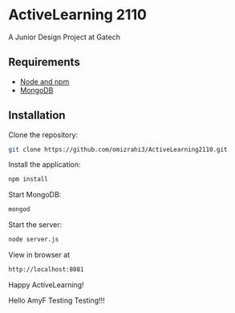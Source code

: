 # ActiveLearning 2110

A Junior Design Project at Gatech


## Requirements

- [Node and npm](http://nodejs.org)
- [MongoDB](https://mongodb.com)

## Installation

Clone the repository:
```bash
git clone https://github.com/omizrahi3/ActiveLearning2110.git
```
Install the application:
```bash
npm install
```
Start MongoDB:
```bash
mongod
```
Start the server:
```bash
node server.js
```
View in browser at
```bash
http://localhost:8081
```


Happy ActiveLearning!

Hello AmyF
Testing Testing!!!
